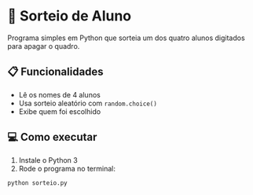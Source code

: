 # 🎲 Sorteio de Aluno

Programa simples em Python que sorteia um dos quatro alunos digitados para apagar o quadro.

## 📋 Funcionalidades
- Lê os nomes de 4 alunos
- Usa sorteio aleatório com `random.choice()`
- Exibe quem foi escolhido

## 💻 Como executar
1. Instale o Python 3
2. Rode o programa no terminal:

```bash
python sorteio.py
